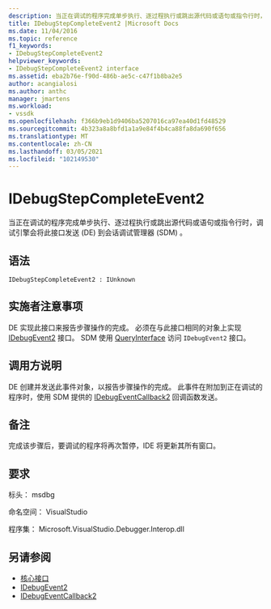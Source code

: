 ```yaml
---
description: 当正在调试的程序完成单步执行、逐过程执行或跳出源代码或语句或指令行时，调试引擎会将此接口发送 (DE) 到会话调试管理器 (SDM) 。
title: IDebugStepCompleteEvent2 |Microsoft Docs
ms.date: 11/04/2016
ms.topic: reference
f1_keywords:
- IDebugStepCompleteEvent2
helpviewer_keywords:
- IDebugStepCompleteEvent2 interface
ms.assetid: eba2b76e-f90d-486b-ae5c-c47f1b8ba2e5
author: acangialosi
ms.author: anthc
manager: jmartens
ms.workload:
- vssdk
ms.openlocfilehash: f366b9eb1d9406ba5207016ca97ea40d1fd48529
ms.sourcegitcommit: 4b323a8a8bfd1a1a9e84f4b4ca88fa8da690f656
ms.translationtype: MT
ms.contentlocale: zh-CN
ms.lasthandoff: 03/05/2021
ms.locfileid: "102149530"
---
```

# <a name="idebugstepcompleteevent2"></a>IDebugStepCompleteEvent2
当正在调试的程序完成单步执行、逐过程执行或跳出源代码或语句或指令行时，调试引擎会将此接口发送 (DE) 到会话调试管理器 (SDM) 。

## <a name="syntax"></a>语法

```
IDebugStepCompleteEvent2 : IUnknown
```

## <a name="notes-for-implementers"></a>实施者注意事项
 DE 实现此接口来报告步骤操作的完成。 必须在与此接口相同的对象上实现 [IDebugEvent2](../../../extensibility/debugger/reference/idebugevent2.md) 接口。 SDM 使用 [QueryInterface](/cpp/atl/queryinterface) 访问 `IDebugEvent2` 接口。

## <a name="notes-for-callers"></a>调用方说明
 DE 创建并发送此事件对象，以报告步骤操作的完成。 此事件在附加到正在调试的程序时，使用 SDM 提供的 [IDebugEventCallback2](../../../extensibility/debugger/reference/idebugeventcallback2.md) 回调函数发送。

## <a name="remarks"></a>备注
 完成该步骤后，要调试的程序将再次暂停，IDE 将更新其所有窗口。

## <a name="requirements"></a>要求
 标头： msdbg

 命名空间： VisualStudio

 程序集： Microsoft.VisualStudio.Debugger.Interop.dll

## <a name="see-also"></a>另请参阅
- [核心接口](../../../extensibility/debugger/reference/core-interfaces.md)
- [IDebugEvent2](../../../extensibility/debugger/reference/idebugevent2.md)
- [IDebugEventCallback2](../../../extensibility/debugger/reference/idebugeventcallback2.md)
